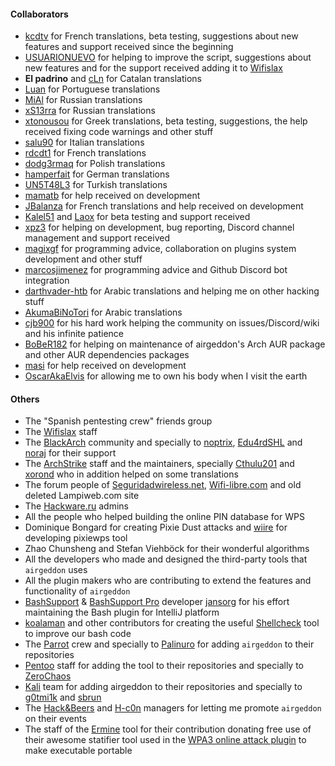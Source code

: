 #### Collaborators

- [kcdtv] for French translations, beta testing, suggestions about new features and support received since the beginning
- [USUARIONUEVO] for helping to improve the script, suggestions about new features and for the support received adding it to [Wifislax]
- **El padrino** and [cLn] for Catalan translations
- [Luan] for Portuguese translations
- [MiAl] for Russian translations
- [xS13rra] for Russian translations
- [xtonousou] for Greek translations, beta testing, suggestions, the help received fixing code warnings and other stuff
- [salu90] for Italian translations
- [rdcdt1] for French translations
- [dodg3rmaq] for Polish translations
- [hamperfait] for German translations
- [UN5T48L3] for Turkish translations
- [mamatb] for help received on development
- [JBalanza] for French translations and help received on development
- [Kalel51] and [Laox] for beta testing and support received
- [xpz3] for helping on development, bug reporting, Discord channel management and support received
- [magixgf] for programming advice, collaboration on plugins system development and other stuff
- [marcosjimenez] for programming advice and Github Discord bot integration
- [darthvader-htb] for Arabic translations and helping me on other hacking stuff
- [AkumaBiNoTori] for Arabic translations
- [cjb900] for his hard work helping the community on issues/Discord/wiki and his infinite patience
- [BoBeR182] for helping on maintenance of airgeddon's Arch AUR package and other AUR dependencies packages
- [masi] for help received on development
- [OscarAkaElvis] for allowing me to own his body when I visit the earth

#### Others

- The "Spanish pentesting crew" friends group
- The [Wifislax] staff
- The [BlackArch] community and specially to [noptrix], [Edu4rdSHL] and [noraj] for their support
- The [ArchStrike] staff and the maintainers, specially [Cthulu201] and [xorond] who in addition helped on some translations
- The forum people of [Seguridadwireless.net], [Wifi-libre.com] and old deleted Lampiweb.com site
- The [Hackware.ru] admins
- All the people who helped building the online PIN database for WPS
- Dominique Bongard for creating Pixie Dust attacks and [wiire] for developing pixiewps tool
- Zhao Chunsheng and Stefan Viehböck for their wonderful algorithms
- All the developers who made and designed the third-party tools that `airgeddon` uses
- All the plugin makers who are contributing to extend the features and functionality of `airgeddon`
- [BashSupport] & [BashSupport Pro] developer [jansorg] for his effort maintaining the Bash plugin for IntelliJ platform
- [koalaman] and other contributors for creating the useful [Shellcheck] tool to improve our bash code
- The [Parrot] crew and specially to [Palinuro] for adding `airgeddon` to their repositories
- [Pentoo] staff for adding the tool to their repositories and specially to [ZeroChaos]
- [Kali] team for adding airgeddon to their repositories and specially to [g0tmi1k] and [sbrun]
- The [Hack&Beers] and [H-c0n] managers for letting me promote `airgeddon` on their events
- The staff of the [Ermine] tool for their contribution donating free use of their awesome statifier tool used in the [WPA3 online attack plugin](https://github.com/OscarAkaElvis/airgeddon-plugins) to make executable portable

<!-- URLs -->
[Wifislax]: https://www.wifislax.com
[BlackArch]: https://blackarch.org
[ArchStrike]: https://archstrike.org/wiki
[Seguridadwireless.net]: https://foro.seguridadwireless.net
[Wifi-libre.com]: https://www.wifi-libre.com
[Hackware.ru]: https://hackware.ru
[BashSupport]: https://github.com/jansorg/BashSupport
[BashSupport Pro]: https://www.bashsupport.com/
[Parrot]: https://www.parrotsec.org/
[Hack&Beers]: https://twitter.com/hackandbeers
[H-c0n]: https://www.h-c0n.com/p/home.html
[Wifislax]: https://www.wifislax.com
[Shellcheck]: https://github.com/koalaman/shellcheck
[Pentoo]: https://www.pentoo.ch
[Kali]:https://www.kali.org/
[Ermine]: https://www.magicermine.com/

<!-- Github URLs -->
[Kcdtv]: https://github.com/kcdtv
[cLn]: https://github.com/cLn73
[Luan]: https://github.com/Luan7805
[MiAl]: https://github.com/Mi-Al
[xtonousou]: https://github.com/xtonousou
[OscarAkaElvis]: https://github.com/OscarAkaElvis
[jansorg]: https://github.com/jansorg
[wiire]: https://github.com/wiire
[noptrix]: https://github.com/noptrix
[xorond]: https://github.com/xorond
[Cthulu201]: https://github.com/Cthulu201
[salu90]: https://github.com/salu90
[Palinuro]: https://github.com/PalinuroSec
[rdcdt1]: https://github.com/rdcdt1
[dodg3rmaq]: https://github.com/dodg3rmaq
[hamperfait]: https://github.com/hamperfait
[UN5T48L3]: https://github.com/UN5T48L3
[mamatb]: https://github.com/mamatb
[JBalanza]: https://github.com/JBalanza
[Kalel51]: https://github.com/Kalel51
[Laox]: https://github.com/jarilaos
[USUARIONUEVO]: https://github.com/wifislax-ng
[xpz3]: https://github.com/xpz3
[magixgf]: https://github.com/magixgf
[koalaman]: https://github.com/koalaman
[ZeroChaos]: https://github.com/ZeroChaos-
[marcosjimenez]: https://github.com/marcosjimenez
[darthvader-htb]: https://github.com/darthvader-htb
[Edu4rdSHL]: https://github.com/Edu4rdSHL
[g0tmi1k]: https://github.com/g0tmi1k
[sbrun]: https://github.com/sbrun
[cjb900]: https://github.com/cjb900
[AkumaBiNoTori]: https://github.com/AkumaBiNoTori
[xS13rra]: https://github.com/xS13rra
[BoBeR182]: https://github.com/BoBeR182
[masi]: https://github.com/masipro
[noraj]: https://github.com/noraj